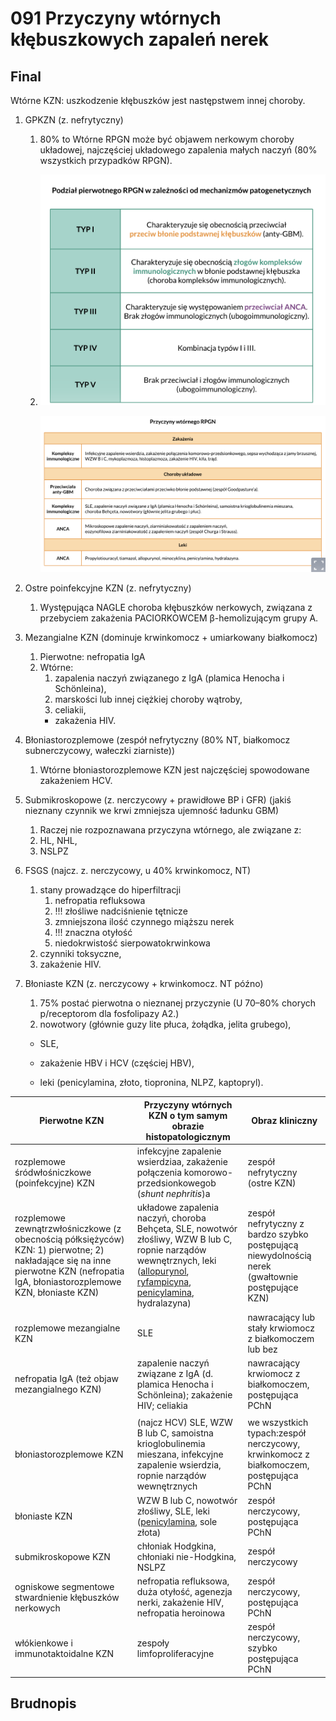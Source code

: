 # 091 Przyczyny wtórnych kłębuszkowych zapaleń nerek

## Final

Wtórne KZN: uszkodzenie kłębuszków jest następstwem innej choroby.

1. GPKZN (z. nefrytyczny)

   1. 80% to Wtórne RPGN może być objawem nerkowym choroby układowej, najczęściej układowego zapalenia małych naczyń (80% wszystkich przypadków RPGN).

   2. ![Screenshot 2021-06-27 at 14.42.29](img/Screenshot%202021-06-27%20at%2014.42.29.png)

      ![Screenshot 2021-06-27 at 14.36.24](img/Screenshot%202021-06-27%20at%2014.36.24.png)

2. Ostre poinfekcyjne KZN (z. nefrytyczny)

   1. Występująca NAGLE choroba kłębuszków nerkowych,
      związana z przebyciem zakażenia PACIORKOWCEM β-hemolizującym grupy A.

3. Mezangialne KZN (dominuje krwinkomocz + umiarkowany białkomocz)

   1. Pierwotne: nefropatia IgA
   2. Wtórne: 
      1. zapalenia naczyń związanego z IgA (plamica Henocha i Schönleina),
      2. marskości lub innej ciężkiej choroby wątroby,
      3. celiakii,
      - zakażenia HIV.

4. Błoniastorozplemowe (zespół nefrytyczny (80% NT, białkomocz subnerczycowy, wałeczki ziarniste))

   1. Wtórne błoniastorozplemowe KZN jest najczęściej spowodowane zakażeniem HCV.

5. Submikroskopowe (z. nerczycowy + prawidłowe BP i GFR) (jakiś nieznany czynnik we krwi zmniejsza ujemność ładunku GBM)

   1. Raczej nie rozpoznawana przyczyna wtórnego, ale związane z:
   2. HL, NHL,
   3. NSLPZ

6. FSGS (najcz. z. nerczycowy, u 40% krwinkomocz, NT)

   1. stany prowadzące do hiperfiltracji
      1. nefropatia refluksowa
      2. !!! złośliwe nadciśnienie tętnicze
      3. zmniejszona ilość czynnego miąższu nerek
      4. !!! znaczna otyłość
      5. niedokrwistość sierpowatokrwinkowa
   2. czynniki toksyczne,
   3. zakażenie HIV.

7. Błoniaste KZN (z. nerczycowy + krwinkomocz. NT późno)

   1. 75% postać pierwotna o nieznanej przyczynie (U 70–80% chorych p/receptorom dla fosfolipazy A2.)
   2. nowotwory (głównie guzy lite płuca, żołądka, jelita grubego),
   - SLE,

   - zakażenie HBV i HCV (częściej HBV),

   - leki (penicylamina, złoto, tiopronina, NLPZ, kaptopryl).



| **Pierwotne KZN**                                            | **Przyczyny wtórnych KZN o tym samym obrazie histopatologicznym** | **Obraz kliniczny**                                          |
| ------------------------------------------------------------ | ------------------------------------------------------------ | ------------------------------------------------------------ |
| rozplemowe śródwłośniczkowe (poinfekcyjne) KZN               | infekcyjne zapalenie wsierdziaa, zakażenie połączenia komorowo-przedsionkowegob (*shunt nephritis*)a | zespół nefrytyczny (ostre KZN)                               |
| rozplemowe zewnątrzwłośniczkowe (z obecnością półksiężyców) KZN: 1) pierwotne; 2) nakładające się na inne pierwotne KZN (nefropatia IgA, błoniastorozplemowe KZN, błoniaste KZN) | układowe zapalenia naczyń, choroba Behçeta, SLE, nowotwór złośliwy, WZW B lub C, ropnie narządów wewnętrznych, leki ([allopurynol](https://indeks.mp.pl/subst.php?id=72), [ryfampicyna](https://indeks.mp.pl/subst.php?id=707), [penicylamina](https://indeks.mp.pl/subst.php?id=647), hydralazyna) | zespół nefrytyczny z bardzo szybko postępującą niewydolnością nerek (gwałtownie postępujące KZN) |
| rozplemowe mezangialne KZN                                   | SLE                                                          | nawracający lub stały krwiomocz z białkomoczem lub bez       |
| nefropatia IgA (też objaw mezangialnego KZN)                 | zapalenie naczyń związane z IgA (d. plamica Henocha i Schönleina); zakażenie HIV; celiakia | nawracający krwiomocz z białkomoczem, postępująca PChN       |
|                                                              |                                                              |                                                              |
| błoniastorozplemowe KZN                                      | (najcz HCV) SLE, WZW B lub C, samoistna krioglobulinemia mieszana, infekcyjne zapalenie wsierdzia, ropnie narządów wewnętrznych | we wszystkich typach:zespół nerczycowy, krwinkomocz z białkomoczem, postępująca PChN |
| błoniaste KZN                                                | WZW B lub C, nowotwór złośliwy, SLE, leki ([penicylamina](https://indeks.mp.pl/subst.php?id=647), sole złota) | zespół nerczycowy, postępująca PChN                          |
| submikroskopowe KZN                                          | chłoniak Hodgkina, chłoniaki nie-Hodgkina, NSLPZ             | zespół nerczycowy                                            |
| ogniskowe segmentowe stwardnienie kłębuszków nerkowych       | nefropatia refluksowa, duża otyłość, agenezja nerki, zakażenie HIV, nefropatia heroinowa | zespół nerczycowy, postępująca PChN                          |
| włókienkowe i immunotaktoidalne KZN                          | zespoły limfoproliferacyjne                                  | zespół nerczycowy, szybko postępująca PChN                   |



## Brudnopis

